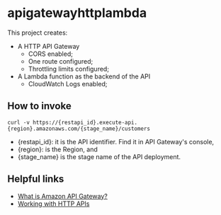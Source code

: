 # apigatewayhttplambda

This project creates:
- A HTTP API Gateway
    - CORS enabled;
    - One route configured;
    - Throttling limits configured;
- A Lambda function as the backend of the API
    - CloudWatch Logs enabled;

## How to invoke

```
curl -v https://{restapi_id}.execute-api.{region}.amazonaws.com/{stage_name}/customers
```

- {restapi_id}: it is the API identifier. Find it in API Gateway's console,
- {region}: is the Region, and
- {stage_name} is the stage name of the API deployment.

## Helpful links

- [What is Amazon API Gateway?][1]
- [Working with HTTP APIs][2]

[1]: https://docs.aws.amazon.com/apigateway/latest/developerguide/welcome.html
[2]: https://docs.aws.amazon.com/apigateway/latest/developerguide/http-api.html